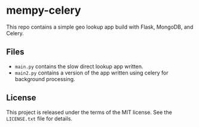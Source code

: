 mempy-celery
===========

This repo contains a simple geo lookup app build with Flask, MongoDB, and Celery.


Files
-----
* `main.py` contains the slow direct lookup app written.
* `main2.py` contains a version of the app written using celery for background processing.


License
-------
This project is released under the terms of the MIT license. See the
`LICENSE.txt` file for details.
